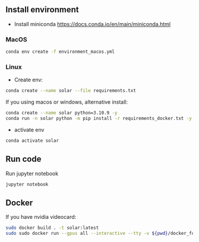 ## Install environment

- Install miniconda https://docs.conda.io/en/main/miniconda.html

### MacOS

```bash
conda env create -f environment_macos.yml
```

### Linux
- Create env:
```bash
conda create --name solar --file requirements.txt
```

If you using macos or windows, alternative install:

```bash
conda create --name solar python=3.10.9 -y
conda run -n solar python -m pip install -r requirements_docker.txt -y
```

- activate env
```bash
conda activate solar
```
## Run code

Run jupyter notebook 
```sh
jupyter notebook
```

## Docker
If you have nvidia videocard:
```bash
sudo docker build . -t solar:latest
sudo sudo docker run --gpus all --interactive --tty -v ${pwd}/docker_folder:/home/user/docker/ docker-tcvc:latest
```
